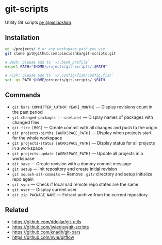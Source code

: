 # git-scripts

Utility Git scripts _[by @piecioshka](https://twitter.com/piecioshka)_

## Installation

```bash
cd ~/projects/ # or any workspace path you use
git clone git@github.com:piecioshka/git-scripts.git

# Bash: please add to `~/.bash_profile`
export PATH="$HOME/projects/git-scripts/:$PATH"

# Fish: please add to `~/.config/fish/config.fish`
set -gx PATH $HOME/projects/git-scripts/ $PATH
```

## Commands

* `git bars COMMITTER_AUTHOR YEAR[_MONTH]` — Display revisions count in the past period
* `git changed-packages [--oneline]` — Display names of packages with changed files
* `git fire [MSG]` — Create commit with all changes and push to the origin
* `git projects-births [WORKSPACE_PATH]` — Display when projects start for the whole workspace
* `git projects-status [WORKSPACE_PATH]` — Display status for all projects in a workspace
* `git projects-update [WORKSPACE_PATH]` — Update all projects in a workspace
* `git save` — Create revision with a dummy commit message
* `git setup` — Init repository and create initial revision
* `git squash-all-commits` — Remove `.git/` directory and setup initialize repo again
* `git sync` — Check if local nad remote repo states are the same
* `git user` — Display current user
* `git zip PACKAGE_NAME` — Extract archive from the current repository

## Related

* https://github.com/ddollar/git-utils
* https://github.com/jwiegley/git-scripts
* https://github.com/knadh/git-bars
* https://github.com/nvie/gitflow
